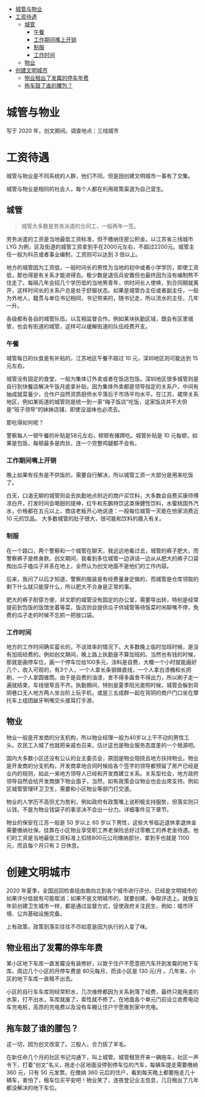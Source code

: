 <!-- TOC -->

- [城管与物业](#城管与物业)
- [工资待遇](#工资待遇)
  - [城管](#城管)
    - [午餐](#午餐)
    - [工作期间嘴上开销](#工作期间嘴上开销)
    - [制服](#制服)
    - [工作时间](#工作时间)
  - [物业](#物业)
- [创建文明城市](#创建文明城市)
  - [物业租出了发霉的停车年费](#物业租出了发霉的停车年费)
  - [拖车鼓了谁的腰包？](#拖车鼓了谁的腰包)

<!-- /TOC -->





# 城管与物业

写于 2020 年，创文期间。调查地点：三线城市

# 工资待遇

城管与物业是不同系统的人群，他们不同，但是因创建文明城市一事有了交集。

城管与物业是相同的社会人，每个人都在利用政策渠道为自己营生。

## 城管

>城管大多数是劳务派遣的合同工，一般两年一签。

劳务派遣的工资是当地最低工资标准，但不缴纳住房公积金。以江苏省三线城市 LYG 为例，区及街道的城管工资拿到手在2000元左右，不超过2200元。城管主任一般为科员或者事业编制，工资则可以达到 3 倍以上。

地方的城管因为工资低，一般时间长的男性为当地的初中或者小学学历，即使工资低，那也得是有关系才能进得去。极少数是退伍兵安置但也最终因为没有编制熬不住走了。每隔几年会招几个学历低的当地男青年，供时间长人使唤，到合同期就离开，这样时间长的关系户总是处于舒服状态。如果是城管办主任或者副主任，一般为外地人，籍贯与单位书记相同，书记带来的，随书记走，所以流水的主任，几年一升。

各级都有各自的城管队伍，以互相监督合作。例如某块执勤区域，既会有区里城管，也会有街道的城管，这样可以缓解街道的队伍经费开支。


### 午餐

城管每日的伙食是有补贴的，江苏地区午餐不超过 10 元，深圳地区则可能达到 15 元左右。

城管没有固定的食堂，一般为集体订外卖或者在饭店包饭。深圳地区很多城管则是自行到快餐店解决午饭月底拿补贴，因为集体外卖都是领导指定的关系户，中间有抽成就菜量少，合作户自然资质厨师水平落后于市场平均水平。在江苏，裙带关系地区，例如某街道的城管则是统一到一家“梅子饭店”吃饭，这家饭店并不大但是“班子领导”的妹妹店铺，即使没滋味也必须去。

那吃得如何呢？

警察每人一顿午餐的补贴是58元左右，顿顿有猪蹄吃。城管补贴是 10 元每顿，如果是包饭，每顿最多是肉丝，连一个完整鸡腿都不会有。

### 工作期间嘴上开销

晚上如果有任务是不供饭的，需要自行解决，所以城管工资一大部分是用来吃饭了。

白天，口渴无聊的城管则会去执勤地点附近的商户买饮料，大多数会自费买康师傅凉白开，打发时间会喝甜的提神，红牛和东鹏特饮这类保健性饮料，水蜜桃国外汽水，价格都在五元以上，商店老板开心地说道：一般每位城管一天能在他家消费近 10 元的饮品。  大多数城管的肚子很大，很可能和饮料的摄入有关。


### 制服

在一个路口，两个警察和一个城管在聊天，我远远地看过去，城管的裤子肥大，而警察裤子是修身款。创文期间，我看到多位城管一边讲话一边从从肥大的裤子口袋掏出瓜子嗑瓜子并丢在地上，全然认为创文地面不是他们的工作内容。

后来，我问了以后才知道，警察的服装是有经费量身定做的，而城管是仓库领取的剩下什么就只能穿什么，所以肥大不合身是正常的事。

肥大的裤子耐穿方便，非文职的城管没有固定的办公室，需要导出转，特别是经常提前到包饭的饭馆坐着等菜，饭店则会提供瓜子供城管等待饭菜时闲聊嘴不停，免费的瓜子走的时候不忘抓一把放口袋。

### 工作时间

地方的工作时间确实蛮长的，不谈效率的情况下。大多数晚上临时加班时候，是没有加班经费的。例如创文期间，晚上路上执勤是不算加班的。当然也有钱的时候，那就是画停车位，画一个停车位给100多元，涂料是自费，大概一个小时就能画好几个，收入可观的，有3个人，一个人拿长条钢做直线，一个人拿白漆桶和长把刷，一个人拿圆锥筒。由于是自费的油漆，舍不得多画舍不得出力，所以刷子走一遍就结束，车线很窄且不齐。执勤期间，特别是夏季阳光直照时候，城管会躲到背阴巷口无人地方两人坐台阶上玩手机，或是三五成群一起在背阴的商户门口坐在摩托车上组团龇牙咧嘴交头接耳打手游。


## 物业

物业一般是开发商的分支机构，所以物业经理一般为40岁以上干不动的男性工头。农民工入城了也就把亲戚也召来，估计这也是物业服务态度差的一个根源吧。

国内大多数小区还没有公认的业主委员会，原因是物业阻挠且地方扶持物业。物业是开发商的分支机构，开发商拿地合同时候给各个签字的领导都预留了房产已经是业内的规则，如此一来地方领导人已经和开发商建立关系。关系型社会，地方政府领导自然会给开发商旗下物业面子，当然，如有政策会议物业也会出席支持。例如区城管管理环卫卫生，需要和小区物业等部门打交道。

物业的人学历不高但尤为势利，例如政府有政策嘴上说积极支持服势，但落实则只认钱，不是为物业钱袋子的事坚决不会出一分力。详细事件见下章节。

物业的保安在江苏一般是 50 岁以上 60 岁以下男性，这些大爷临近退休拿退休金需要缴纳社保。挂靠在小区物业享受职工养老保险总好过零散工的养老金待遇。他们的工资是当地最低工资标准上扣除800元公司缴纳部分，拿到手也就是 1100 元，而且每个月只有 2 日休息。

# 创建文明城市

2020 年夏季，全国巡回检查组由南向北到各个城市进行评分。已经是文明城市的如果评分低就有可能取消；如果不是文明城市的，就要创建，争取评选上。就像五年前创建卫生城市一样，都是通过监督方式，促使政府关注民生，例如：城市环境、公共基础设施完备。

上有政策，政策到落实往往不尽如意是因为执行的人变了味。


## 物业租出了发霉的停车年费

某小区地下车库一直发霉没有装修好，以致于住户不愿意把汽车开到发霉的地下车库。周边几个小区的月停车费是 80元每月，而该小区是 130 元/月 。几年来，小区的地下车库一直租不出去。

小区的自行车车库则经常积水，几次维修都因为关系剥落了经费，最终只能用差的水泵，打不出水，车库就废了，索性就不修了。在地面各个单元门前设立收费电动车充电桩，高昂的充电费以及没有车棚让住户宁愿推到家中充电。

## 拖车鼓了谁的腰包？

这一切，因为创文改变了。三股人，合力拔了羊毛。

在新任命几个月的社区书记沟通下，叫上城管。城管租赁开来一辆拖车，社区一声令下，打着“创文”名义，拖走小区地面没停到停车位的汽车，每辆车提走需要缴纳 360 元，只有 50 元发票。在缴纳 360 元后的住户，看到每天晚上都要拖走几十辆车，害怕了，租车位买平安吧！物业笑了，连夜登记业主信息，几日租出了几年都没解决的地下车位。




